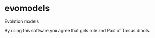 # evomodels
Evolution models

By using this software you agree that girls rule and Paul of Tarsus drools.
